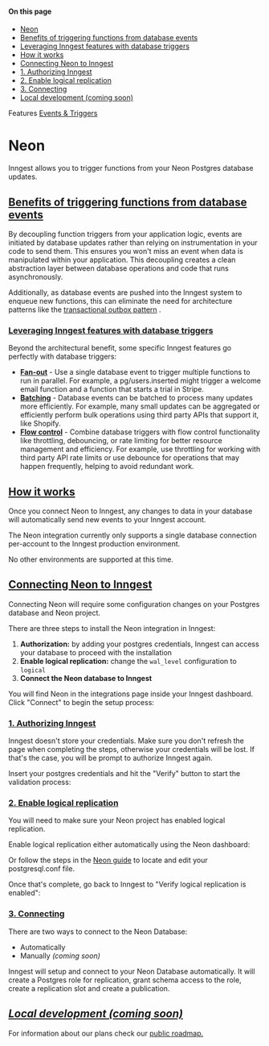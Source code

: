 #### On this page

- [Neon](\docs\features\events-triggers\neon#neon)
- [Benefits of triggering functions from database events](\docs\features\events-triggers\neon#benefits-of-triggering-functions-from-database-events)
- [Leveraging Inngest features with database triggers](\docs\features\events-triggers\neon#leveraging-inngest-features-with-database-triggers)
- [How it works](\docs\features\events-triggers\neon#how-it-works)
- [Connecting Neon to Inngest](\docs\features\events-triggers\neon#connecting-neon-to-inngest)
- [1. Authorizing Inngest](\docs\features\events-triggers\neon#1-authorizing-inngest)
- [2. Enable logical replication](\docs\features\events-triggers\neon#2-enable-logical-replication)
- [3. Connecting](\docs\features\events-triggers\neon#3-connecting)
- [Local development (coming soon)](\docs\features\events-triggers\neon#local-development-coming-soon)

Features [Events &amp; Triggers](\docs\features\events-triggers)

# Neon

Inngest allows you to trigger functions from your Neon Postgres database updates.

## [Benefits of triggering functions from database events](\docs\features\events-triggers\neon#benefits-of-triggering-functions-from-database-events)

By decoupling function triggers from your application logic, events are initiated by database updates rather than relying on instrumentation in your code to send them. This ensures you won't miss an event when data is manipulated within your application. This decoupling creates a clean abstraction layer between database operations and code that runs asynchronously.

Additionally, as database events are pushed into the Inngest system to enqueue new functions, this can eliminate the need for architecture patterns like the [transactional outbox pattern](https://microservices.io/patterns/data/transactional-outbox.html) .

### [Leveraging Inngest features with database triggers](\docs\features\events-triggers\neon#leveraging-inngest-features-with-database-triggers)

Beyond the architectural benefit, some specific Inngest features go perfectly with database triggers:

- [**Fan-out**](\docs\guides\fan-out-jobs) - Use a single database event to trigger multiple functions to run in parallel. For example, a pg/users.inserted might trigger a welcome email function and a function that starts a trial in Stripe.
- [**Batching**](\docs\guides\batching) - Database events can be batched to process many updates more efficiently. For example, many small updates can be aggregated or efficiently perform bulk operations using third party APIs that support it, like Shopify.
- [**Flow control**](\docs\guides\flow-control) - Combine database triggers with flow control functionality like throttling, debouncing, or rate limiting for better resource management and efficiency. For example, use throttling for working with third party API rate limits or use debounce for operations that may happen frequently, helping to avoid redundant work.

## [How it works](\docs\features\events-triggers\neon#how-it-works)

Once you connect Neon to Inngest, any changes to data in your database will automatically send new events to your Inngest account.

The Neon integration currently only supports a single database connection per-account to the Inngest production environment.

No other environments are supported at this time.

## [Connecting Neon to Inngest](\docs\features\events-triggers\neon#connecting-neon-to-inngest)

Connecting Neon will require some configuration changes on your Postgres database and Neon project.

There are three steps to install the Neon integration in Inngest:

1. **Authorization:** by adding your postgres credentials, Inngest can access your database to proceed with the installation
2. **Enable logical replication:** change the `wal_level` configuration to `logical`
3. **Connect the Neon database to Inngest**

You will find Neon in the integrations page inside your Inngest dashboard. Click "Connect" to begin the setup process:

### [1. Authorizing Inngest](\docs\features\events-triggers\neon#1-authorizing-inngest)

Inngest doesn't store your credentials. Make sure you don't refresh the page when completing the steps, otherwise your credentials will be lost. If that's the case, you will be prompt to authorize Inngest again.

Insert your postgres credentials and hit the "Verify" button to start the validation process:

### [2. Enable logical replication](\docs\features\events-triggers\neon#2-enable-logical-replication)

You will need to make sure your Neon project has enabled logical replication.

Enable logical replication either automatically using the Neon dashboard:

Or follow the steps in the [Neon guide](https://neon.tech/docs/guides/logical-replication-postgres-to-neon#enable-logical-replication-in-the-source-neon-project) to locate and edit your postgresql.conf file.

Once that's complete, go back to Inngest to "Verify logical replication is enabled":

### [3. Connecting](\docs\features\events-triggers\neon#3-connecting)

There are two ways to connect to the Neon Database:

- Automatically
- Manually *(coming soon)*

Inngest will setup and connect to your Neon Database automatically. It will create a Postgres role for replication, grant schema access to the role, create a replication slot and create a publication.

## [*Local development (coming soon)*](\docs\features\events-triggers\neon#local-development-coming-soon)

For information about our plans check our [public roadmap.](https://roadmap.inngest.com/roadmap)